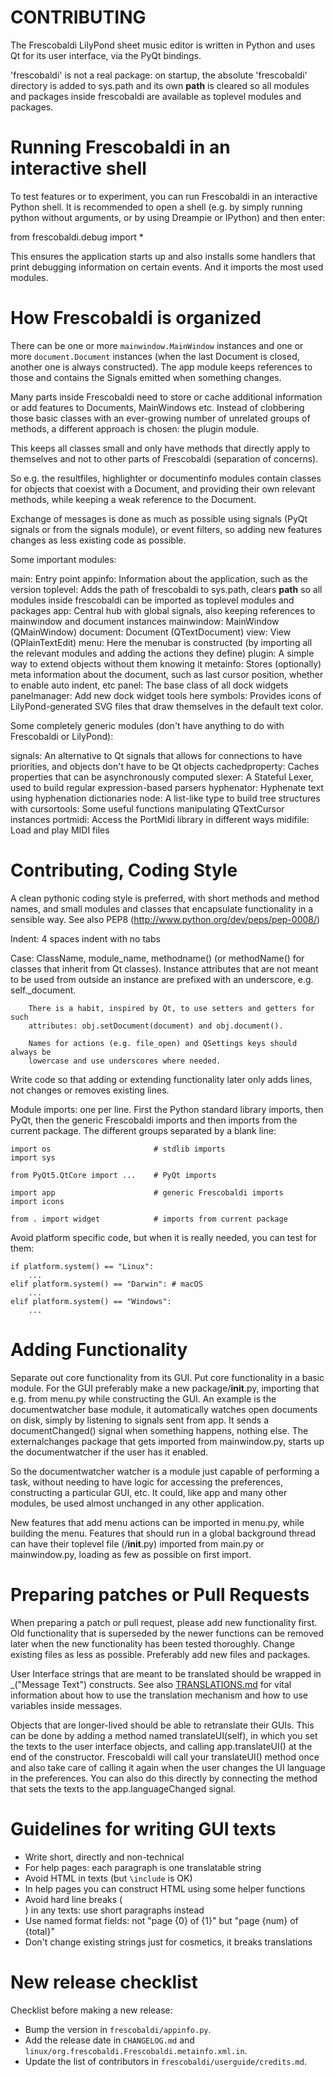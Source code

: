 CONTRIBUTING
============

The Frescobaldi LilyPond sheet music editor is written in Python and uses
Qt for its user interface, via the PyQt bindings.

'frescobaldi' is not a real package: on startup, the absolute
'frescobaldi' directory is added to sys.path and its own __path__ is
cleared so all modules and packages inside frescobaldi are
available as toplevel modules and packages.


Running Frescobaldi in an interactive shell
===========================================

To test features or to experiment, you can run Frescobaldi in an interactive
Python shell. It is recommended to open a shell (e.g. by simply running python
without arguments, or by using Dreampie or IPython) and then enter:

from frescobaldi.debug import *

This ensures the application starts up and also installs some handlers that
print debugging information on certain events. And it imports the most used
modules.


How Frescobaldi is organized
============================

There can be one or more `mainwindow.MainWindow` instances and one or more
`document.Document` instances (when the last Document is closed, another one is
always constructed). The app module keeps references to those and contains the
Signals emitted when something changes.

Many parts inside Frescobaldi need to store or cache additional information or
add features to Documents, MainWindows etc. Instead of clobbering those basic
classes with an ever-growing number of unrelated groups of methods, a different
approach is chosen: the plugin module.

This keeps all classes small and only have methods that directly apply to
themselves and not to other parts of Frescobaldi (separation of concerns).

So e.g. the resultfiles, highlighter or documentinfo modules contain classes
for objects that coexist with a Document, and providing their own relevant
methods, while keeping a weak reference to the Document.

Exchange of messages is done as much as possible using signals (PyQt signals
or from the signals module), or event filters, so adding new features changes as
less existing code as possible.


Some important modules:

main:           Entry point
appinfo:        Information about the application, such as the version
toplevel:       Adds the path of frescobaldi to sys.path, clears __path__
                so all modules inside frescobaldi can be imported as
                toplevel modules and packages
app:            Central hub with global signals, also keeping references to
                mainwindow and document instances
mainwindow:     MainWindow (QMainWindow)
document:       Document (QTextDocument)
view:           View (QPlainTextEdit)
menu:           Here the menubar is constructed (by importing all the relevant
                modules and adding the actions they define)
plugin:         A simple way to extend objects without them knowing it
metainfo:       Stores (optionally) meta information about the document, such
                as last cursor position, whether to enable auto indent, etc
panel:          The base class of all dock widgets
panelmanager:   Add new dock widget tools here
symbols:        Provides icons of LilyPond-generated SVG files that draw
                themselves in the default text color.


Some completely generic modules (don't have anything to do with Frescobaldi or
LilyPond):

signals:        An alternative to Qt signals that allows for connections to have
                priorities, and objects don't have to be Qt objects
cachedproperty: Caches properties that can be asynchronously computed
slexer:         A Stateful Lexer, used to build regular expression-based parsers
hyphenator:     Hyphenate text using hyphenation dictionaries
node:           A list-like type to build tree structures with
cursortools:    Some useful functions manipulating QTextCursor instances
portmidi:       Access the PortMidi library in different ways
midifile:       Load and play MIDI files


Contributing, Coding Style
==========================

A clean pythonic coding style is preferred, with short methods and method names,
and small modules and classes that encapsulate functionality in a sensible way.
See also PEP8 (http://www.python.org/dev/peps/pep-0008/)

Indent: 4 spaces indent with no tabs

Case:   ClassName, module_name, methodname() (or methodName() for classes that
        inherit from Qt classes). Instance attributes that are not meant to be
        used from outside an instance are prefixed with an underscore, e.g.
        self._document.

        There is a habit, inspired by Qt, to use setters and getters for such
        attributes: obj.setDocument(document) and obj.document().

        Names for actions (e.g. file_open) and QSettings keys should always be
        lowercase and use underscores where needed.

Write code so that adding or extending functionality later only adds lines, not
changes or removes existing lines.

Module imports: one per line. First the Python standard library imports, then
PyQt, then the generic Frescobaldi imports and then imports from the current
package. The different groups separated by a blank line:

    import os                       # stdlib imports
    import sys

    from PyQt5.QtCore import ...    # PyQt imports

    import app                      # generic Frescobaldi imports
    import icons

    from . import widget            # imports from current package

Avoid platform specific code, but when it is really needed, you can test
for them:

    if platform.system() == "Linux":
        ...
    elif platform.system() == "Darwin": # macOS
        ...
    elif platform.system() == "Windows":
        ...


Adding Functionality
====================

Separate out core functionality from its GUI. Put core functionality in a basic
module. For the GUI preferably make a new package/__init__.py, importing that
e.g. from menu.py while constructing the GUI. An example is the documentwatcher
base module, it automatically watches open documents on disk, simply by
listening to signals sent from app. It sends a documentChanged() signal when
something happens, nothing else. The externalchanges package that gets imported
from mainwindow.py, starts up the documentwatcher if the user has it enabled.

So the documentwatcher watcher is a module just capable of performing a task,
without needing to have logic for accessing the preferences, constructing a
particular GUI, etc. It could, like app and many other modules, be used almost
unchanged in any other application.

New features that add menu actions can be imported in menu.py, while building
the menu. Features that should run in a global background thread can have their
toplevel file (<feature>/__init__.py) imported from main.py or mainwindow.py,
loading as few as possible on first import.


Preparing patches or Pull Requests
==================================

When preparing a patch or pull request, please add new functionality first.
Old functionality that is superseded by the newer functions can be removed later
when the new functionality has been tested thoroughly. Change existing files
as less as possible. Preferably add new files and packages.

User Interface strings that are meant to be translated should be wrapped in
_("Message Text") constructs. See also [TRANSLATIONS.md](TRANSLATIONS.md) for
vital information about how to use the translation mechanism and how to use
variables inside messages.

Objects that are longer-lived should be able to retranslate their GUIs. This can
be done by adding a method named translateUI(self), in which you set the texts
to the user interface objects, and calling app.translateUI() at the end of the
constructor. Frescobaldi will call your translateUI() method once and also take
care of calling it again when the user changes the UI language in the
preferences. You can also do this directly by connecting the method that sets
the texts to the app.languageChanged signal.


Guidelines for writing GUI texts
================================

* Write short, directly and non-technical
* For help pages: each paragraph is one translatable string
* Avoid HTML in texts (but <code>\include</code> is OK)
* In help pages you can construct HTML using some helper functions
* Avoid hard line breaks (<br>) in any texts: use short paragraphs instead
* Use named format fields: not "page {0} of {1}" but "page {num} of {total}"
* Don't change existing strings just for cosmetics, it breaks translations


New release checklist
=====================

Checklist before making a new release:

- Bump the version in `frescobaldi/appinfo.py`.
- Add the release date in `CHANGELOG.md` and `linux/org.frescobaldi.Frescobaldi.metainfo.xml.in`.
- Update the list of contributors in `frescobaldi/userguide/credits.md`.
